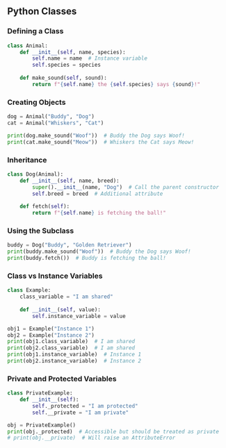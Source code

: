 ## Python Classes

### Defining a Class
```python
class Animal:
    def __init__(self, name, species):
        self.name = name  # Instance variable
        self.species = species
    
    def make_sound(self, sound):
        return f"{self.name} the {self.species} says {sound}!"
```

### Creating Objects
```python
dog = Animal("Buddy", "Dog")
cat = Animal("Whiskers", "Cat")

print(dog.make_sound("Woof"))  # Buddy the Dog says Woof!
print(cat.make_sound("Meow"))  # Whiskers the Cat says Meow!
```

### Inheritance
```python
class Dog(Animal):
    def __init__(self, name, breed):
        super().__init__(name, "Dog")  # Call the parent constructor
        self.breed = breed  # Additional attribute
    
    def fetch(self):
        return f"{self.name} is fetching the ball!"
```

### Using the Subclass
```python
buddy = Dog("Buddy", "Golden Retriever")
print(buddy.make_sound("Woof"))  # Buddy the Dog says Woof!
print(buddy.fetch())  # Buddy is fetching the ball!
```

### Class vs Instance Variables
```python
class Example:
    class_variable = "I am shared"
    
    def __init__(self, value):
        self.instance_variable = value
```

```python
obj1 = Example("Instance 1")
obj2 = Example("Instance 2")
print(obj1.class_variable)  # I am shared
print(obj2.class_variable)  # I am shared
print(obj1.instance_variable)  # Instance 1
print(obj2.instance_variable)  # Instance 2
```

### Private and Protected Variables
```python
class PrivateExample:
    def __init__(self):
        self._protected = "I am protected"
        self.__private = "I am private"
```

```python
obj = PrivateExample()
print(obj._protected)  # Accessible but should be treated as private
# print(obj.__private)  # Will raise an AttributeError
